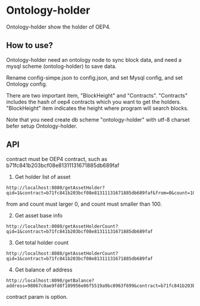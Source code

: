 # Ontology-holder

Ontology-holder show the holder of OEP4.

## How to use?

Ontology-holder need an ontology node to sync block data, and need a mysql scheme (ontolog-holder) to save data.

Rename config-simpe.json to config.json, and set Mysql config, and set Ontology config.

There are two important item, "BlockHeight" and "Contracts". "Contracts" includes the hash of oep4 contracts which you want to get the holders. "BlockHeight" item indicates the height where program will search blocks.

Note that you need create db scheme "ontology-holder" with utf-8 charset befer setup Ontology-holder.

## API

contract must be OEP4 contract, such as b71fc841b203bcf08e81311131671885db689faf

1. Get holder list of asset

```
http://localhost:8080/getAssetHolder?qid=1&contract=b71fc841b203bcf08e81311131671885db689faf&from=0&count=100
```
from and count must larger 0, and count must smaller than 100.

2. Get asset base info

```
http://localhost:8080/getAssetHolderCount?qid=1&contract=b71fc841b203bcf08e81311131671885db689faf
```

3. Get total holder count

```
http://localhost:8080/getAssetHolderCount?qid=1&contract=b71fc841b203bcf08e81311131671885db689faf
```

4. Get balance of address

```
http://localhost:8090/getBalance?address=98067c0ae9fd8f109956e06f5519a9bc0963f699&contract=b71fc841b203bcf08e81311131671885db689faf
```

contract param is option.